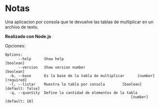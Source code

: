 # Notas
Una aplicacion por consola que te devuelve las tablas de multiplicar en un archivo de texto.

**Realizado con Node.js**

Opciones:
```
Options:
      --help      Show help                                            [boolean]
      --version   Show version number                                  [boolean]
  -b, --base      Es la base de la tabla de multiplicar      [number] [required]
  -l, --listar    Muestra la tabla por consola        [boolean] [default: false]
  -q, --quantity  Define la cantidad de elementos de la tabla
                                                          [number] [default: 10]
```